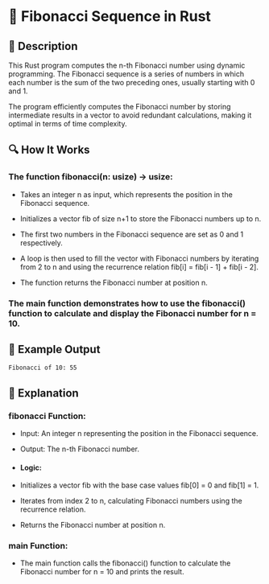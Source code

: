 # 📌 Fibonacci Sequence in Rust

## 🚀 Description
This Rust program computes the n-th Fibonacci number using dynamic programming. The Fibonacci sequence is a series of numbers in which each number is the sum of the two preceding ones, usually starting with 0 and 1.

The program efficiently computes the Fibonacci number by storing intermediate results in a vector to avoid redundant calculations, making it optimal in terms of time complexity.

## 🔍 How It Works
### The function fibonacci(n: usize) -> usize:

- Takes an integer n as input, which represents the position in the Fibonacci sequence.

- Initializes a vector fib of size n+1 to store the Fibonacci numbers up to n.

- The first two numbers in the Fibonacci sequence are set as 0 and 1 respectively.

- A loop is then used to fill the vector with Fibonacci numbers by iterating from 2 to n and using the recurrence relation fib[i] = fib[i - 1] + fib[i - 2].

- The function returns the Fibonacci number at position n.

### The main function demonstrates how to use the fibonacci() function to calculate and display the Fibonacci number for n = 10.

## 🎯 Example Output
```sh
Fibonacci of 10: 55
```

## 📂 Explanation

### fibonacci Function:
- Input: An integer n representing the position in the Fibonacci sequence.

- Output: The n-th Fibonacci number.

- #### Logic:

- Initializes a vector fib with the base case values fib[0] = 0 and fib[1] = 1.

- Iterates from index 2 to n, calculating Fibonacci numbers using the recurrence relation.

- Returns the Fibonacci number at position n.

### main Function:
- The main function calls the fibonacci() function to calculate the Fibonacci number for n = 10 and prints the result.

